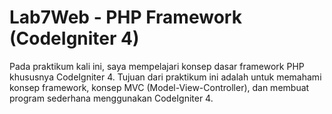 # Lab7Web - PHP Framework (CodeIgniter 4)

Pada praktikum kali ini, saya mempelajari konsep dasar framework PHP khususnya CodeIgniter 4. Tujuan dari praktikum ini adalah untuk memahami konsep framework, konsep MVC (Model-View-Controller), dan membuat program sederhana menggunakan CodeIgniter 4.
